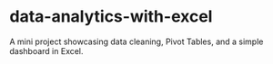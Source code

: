 # data-analytics-with-excel
A mini project showcasing data cleaning, Pivot Tables, and a simple dashboard in Excel.
